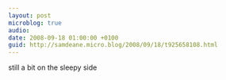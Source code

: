 ```yaml
---
layout: post
microblog: true
audio: 
date: 2008-09-18 01:00:00 +0100
guid: http://samdeane.micro.blog/2008/09/18/t925658108.html
---
```

still a bit on the sleepy side
